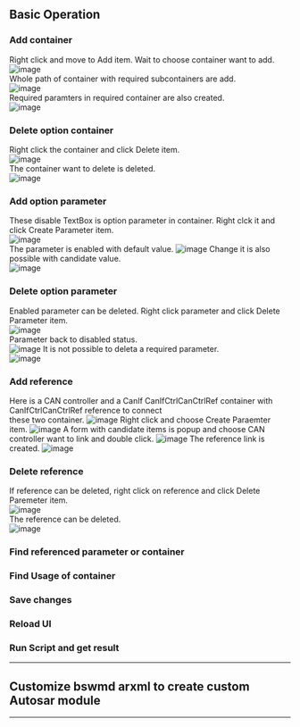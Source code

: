 ## Basic Operation
### Add container
Right click and move to Add item. Wait to choose container want to add.  
![image](https://user-images.githubusercontent.com/101047683/157063201-78ee49da-be98-407b-9018-34953f55fc66.png)  
Whole path of container with required subcontainers are add.  
![image](https://user-images.githubusercontent.com/101047683/157063599-33fa39f2-a04a-4a90-98f3-2ff89ed1ce79.png)  
Required paramters in required container are also created.  
![image](https://user-images.githubusercontent.com/101047683/157065217-9cf4e6ca-cb72-47ae-bf62-4744536ae50f.png)  

### Delete option container
Right click the container and click Delete item.  
![image](https://user-images.githubusercontent.com/101047683/157065792-090ab999-6b6b-41b9-aafb-4ba18b448aba.png)  
The container want to delete is deleted.  
![image](https://user-images.githubusercontent.com/101047683/157066041-8a9414cf-b3db-475c-899a-8ed1ae8db932.png)  

### Add option parameter
These disable TextBox is option parameter in container. Right clck it and click Create Parameter item.  
![image](https://user-images.githubusercontent.com/101047683/157067885-ea4b4cd7-c15f-4463-8360-bfe79430b82d.png)  
The parameter is enabled with default value.
![image](https://user-images.githubusercontent.com/101047683/157067230-93c0f28e-6d8e-4bab-99e4-a0a5bd22751c.png)
Change it is also possible with candidate value.  
![image](https://user-images.githubusercontent.com/101047683/157067403-b9c6fc5c-08cc-4f32-95da-4e2d8934d005.png)  

### Delete option parameter
Enabled parameter can be deleted. Right click parameter and click Delete Parameter item.  
![image](https://user-images.githubusercontent.com/101047683/157068110-00ebd78f-f9b2-4500-bdd8-e087504b08e1.png)  
Parameter back to disabled status.  
![image](https://user-images.githubusercontent.com/101047683/157068217-568f1dd4-75c9-44a0-9aa7-30ca0f7917ec.png)
It is not possible to deleta a required parameter.  
![image](https://user-images.githubusercontent.com/101047683/157068411-41da383c-bbe9-4f69-9944-314a6ad6ae2d.png)  

### Add reference
Here is a CAN controller and a CanIf CanIfCtrlCanCtrlRef container with CanIfCtrlCanCtrlRef reference to connect  
these two container.
![image](https://user-images.githubusercontent.com/101047683/157070591-3803a6d3-d9c9-4ea1-8729-75ba4282cfa7.png)
Right click and choose Create Paraemter item.
![image](https://user-images.githubusercontent.com/101047683/157070986-a237a518-ba47-44cc-bd0c-8a0e2da73597.png)
A form with candidate items is popup and choose CAN controller want to link and double click.
![image](https://user-images.githubusercontent.com/101047683/157071246-240331a3-ff82-4d44-8959-5a3b88440220.png)
The reference link is created.
![image](https://user-images.githubusercontent.com/101047683/157071379-34005656-c669-41d3-94ee-b465d9ea4d63.png)

### Delete reference
If reference can be deleted, right click on reference and click Delete Paremeter item.  
![image](https://user-images.githubusercontent.com/101047683/157459532-6ddc6847-79ad-4282-9639-8be9d14f7dc5.png)  
The reference can be deleted.  
![image](https://user-images.githubusercontent.com/101047683/157459797-12769372-1d14-4fcc-b7c4-6abd36290859.png)  

### Find referenced parameter or container

### Find Usage of container

### Save changes

### Reload UI

### Run Script and get result

---
## Customize bswmd arxml to create custom Autosar module

---

